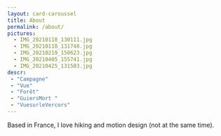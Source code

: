 ```yaml
---
layout: card-caroussel
title: About
permalink: /about/
pictures:
  - IMG_20210118_130111.jpg
  - IMG_20210118_131748.jpg
  - IMG_20210219_150623.jpg
  - IMG_20210405_155741.jpg
  - IMG_20210425_131503.jpg
descr:
 - "Campagne"
 - "Vue"
 - "Forêt"
 - "GuiersMort "
 - "VuesurleVercors"
---
```


Based in France, I love hiking and motion design (not at the same time). 






